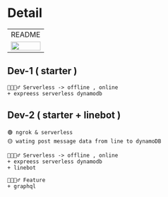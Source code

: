 # Detail
<!-- ![aws-hero](https://user-images.githubusercontent.com/73060136/170978123-74321c58-f497-4c36-a2e9-cb719add57cc.jpeg) -->
<table>
  <tr>
    <td align="center">README</td>
  </tr>
  <tr>
    <td align="center"><img src="https://user-images.githubusercontent.com/73060136/170978123-74321c58-f497-4c36-a2e9-cb719add57cc.jpeg" width=100%></td>
  </tr>
</table>


## Dev-1 ( starter )
```
🌊🏄🏻‍♂️ Serverless -> offline , online
+ expreess serverless dynamodb
```
## Dev-2 ( starter + linebot )
```
🟢 ngrok & serverless
🟡 wating post message data from line to dynamoDB

🌊🏄🏻‍♂️ Serverless -> offline , online
+ expreess serverless dynamodb
+ linebot

🌊🏄🏻‍♂️ Feature
+ graphql
```
